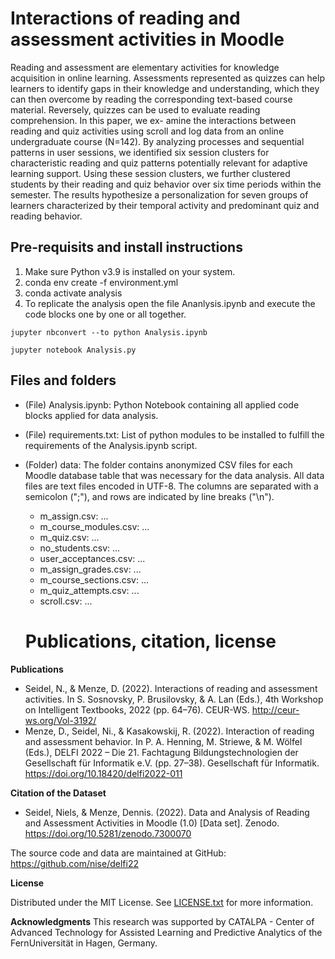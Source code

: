 # Interactions of reading and assessment activities in Moodle
Reading and assessment are elementary activities for knowledge acquisition in online learning. Assessments represented as quizzes can help learners to identify gaps in their knowledge and understanding, which they can then overcome by reading the corresponding text-based course material. Reversely, quizzes can be used to evaluate reading comprehension. In this paper, we ex- amine the interactions between reading and quiz activities using scroll and log data from an online undergraduate course (N=142). By analyzing processes and sequential patterns in user sessions, we identified six session clusters for characteristic reading and quiz patterns potentially relevant for adaptive learning support. Using these session clusters, we further clustered students by their reading and quiz behavior over six time periods within the semester. The results hypothesize a personalization for seven groups of learners characterized by their temporal activity and predominant quiz and reading behavior.


## Pre-requisits and install instructions
1. Make sure Python v3.9 is installed on your system.
2. conda env create -f environment.yml
3. conda activate analysis
4. To replicate the analysis open the file Ananlysis.ipynb and execute the code blocks one by one or all together.

`jupyter nbconvert --to python Analysis.ipynb`

`jupyter notebook Analysis.py`


## Files and folders

* (File) Analysis.ipynb: Python Notebook containing all applied code blocks applied for data analysis.
* (File) requirements.txt: List of python modules to be installed to fulfill the requirements of the Analysis.ipynb script.
* (Folder) data: The folder contains anonymized CSV files for each Moodle database table that was necessary for the data analysis. All data files are text files encoded in UTF-8. The columns are separated with a semicolon (";"), and rows are indicated by line breaks ("\n").
  * m_assign.csv: ...
  * m_course_modules.csv: ...
  * m_quiz.csv: ...
  * no_students.csv: ...
  * user_acceptances.csv: ...
  * m_assign_grades.csv: ...
  * m_course_sections.csv: ...
  * m_quiz_attempts.csv: ...
  * scroll.csv: ...


  # Publications, citation, license

**Publications**
* Seidel, N., & Menze, D. (2022). Interactions of reading and assessment activities. In S. Sosnovsky, P. Brusilovsky, & A. Lan (Eds.), 4th Workshop on Intelligent Textbooks, 2022 (pp. 64–76). CEUR-WS. http://ceur-ws.org/Vol-3192/
* Menze, D., Seidel, Ni., & Kasakowskij, R. (2022). Interaction of reading and assessment behavior. In P. A. Henning, M. Striewe, & M. Wölfel (Eds.), DELFI 2022 – Die 21. Fachtagung Bildungstechnologien der Gesellschaft für Informatik e.V. (pp. 27–38). Gesellschaft für Informatik. https://doi.org/10.18420/delfi2022-011

**Citation of the Dataset**

* Seidel, Niels, & Menze, Dennis. (2022). Data and Analysis of Reading and Assessment Activities in Moodle (1.0) [Data set]. Zenodo. https://doi.org/10.5281/zenodo.7300070

The source code and data are maintained at GitHub: https://github.com/nise/delfi22

**License**

Distributed under the MIT License. See [LICENSE.txt](https://gitlab.pi6.fernuni-hagen.de/la-diva/adaptive-assessment/generationofmultipletruefalsequestions/-/blob/master/LICENSE.txt) for more information.


**Acknowledgments** This research was supported by CATALPA - Center of Advanced Technology for Assisted Learning and Predictive Analytics of the FernUniversität in Hagen, Germany.
